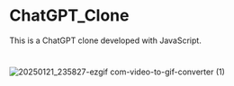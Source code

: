 # ChatGPT_Clone
This is a ChatGPT clone developed with JavaScript.


#

![20250121_235827-ezgif com-video-to-gif-converter (1)](https://github.com/user-attachments/assets/5fbc12b1-d109-47ed-9b06-6302023723e6)
